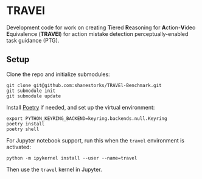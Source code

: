 # TRAVEl

Development code for work on creating **T**iered **R**easoning for **A**ction-**V**ideo **E**quiva**l**ence (**TRAVEl**) for action mistake detection perceptually-enabled task guidance (PTG).

## Setup

Clone the repo and initialize submodules:

```
git clone git@github.com:shanestorks/TRAVEl-Benchmark.git
git submodule init
git submodule update
```

Install [Poetry](https://python-poetry.org/docs/#installing-with-the-official-installer) if needed, and set up the virtual environment:

```
export PYTHON_KEYRING_BACKEND=keyring.backends.null.Keyring
poetry install
poetry shell
```

For Jupyter notebook support, run this when the `travel` environment is activated:
```
python -m ipykernel install --user --name=travel
```

Then use the `travel` kernel in Jupyter.

